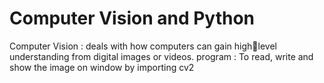# Computer Vision and Python
Computer Vision : deals with how computers can gain highlevel understanding from digital images or
videos. 
program : To read, write and show the image on window by importing cv2 
